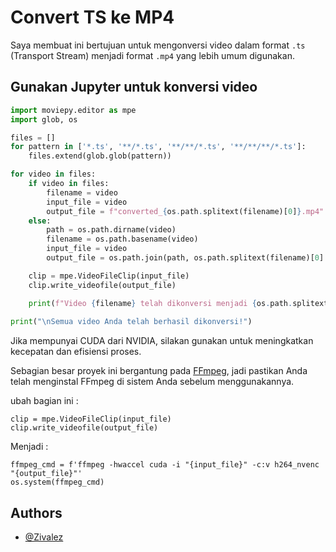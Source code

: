 
# Convert TS ke MP4

Saya membuat ini bertujuan untuk mengonversi video dalam format `.ts` (Transport Stream) menjadi format `.mp4` yang lebih umum digunakan.


## Gunakan Jupyter untuk konversi video

```py
import moviepy.editor as mpe
import glob, os

files = []
for pattern in ['*.ts', '**/*.ts', '**/**/*.ts', '**/**/**/*.ts']:
    files.extend(glob.glob(pattern))

for video in files:
    if video in files:
        filename = video
        input_file = video
        output_file = f"converted_{os.path.splitext(filename)[0]}.mp4"
    else:
        path = os.path.dirname(video)
        filename = os.path.basename(video)
        input_file = video
        output_file = os.path.join(path, os.path.splitext(filename)[0] + '.mp4')

    clip = mpe.VideoFileClip(input_file)
    clip.write_videofile(output_file)

    print(f"Video {filename} telah dikonversi menjadi {os.path.splitext(filename)[0]}.mp4") 
    
print("\nSemua video Anda telah berhasil dikonversi!")
```
Jika mempunyai CUDA dari NVIDIA, silakan gunakan untuk meningkatkan kecepatan dan efisiensi proses.

Sebagian besar proyek ini bergantung pada [FFmpeg](https://ffmpeg.org/download.html), jadi pastikan Anda telah menginstal FFmpeg di sistem Anda sebelum menggunakannya.






ubah bagian ini :
```
clip = mpe.VideoFileClip(input_file)
clip.write_videofile(output_file)
```
Menjadi :
```
ffmpeg_cmd = f'ffmpeg -hwaccel cuda -i "{input_file}" -c:v h264_nvenc "{output_file}"'
os.system(ffmpeg_cmd)
```

## Authors

- [@Zivalez](https://www.github.com/Zivalez)
